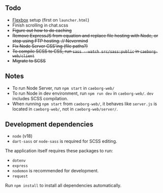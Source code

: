 ## Todo
* [Flexbox](https://www.youtube.com/watch?v=fYq5PXgSsbE) setup (first on `launcher.html`)
* Finish scrolling in chat.scss
* ~~Figure out how to do caching~~
* ~~Remove ExpressJS from equation and replace file hosting with Node, or stop using FTP hosting. // Nevermind~~
* ~~Fix Node Server CSS'ing (file paths?)~~
* ~~To compile SCSS to CSS, run `sass --watch src/sass:public` in `caeborg-web/client`~~
* ~~Migrate to SCSS~~

## Notes
* To run Node Server, run `npm start` in `caeborg-web/`
* To run Node in dev environment, run `npm run dev` in `caeborg-web/`. `dev` includes SCSS compilation.
* When running `npm start` from `caeborg-web/`, it behaves like `server.js` is located in `caeborg-web/`, not in `caeborg-web/server/`.

## Development dependencies
* `node` (v18)
* `dart-sass` or `node-sass` is required for SCSS editing.

The application itself requires these packages to run:
* `dotenv`
* `express`
* `nodemon` is recommended for development.
* `request`

Run `npm install` to install all dependencies automatically.
